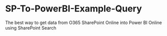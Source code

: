 # SP-To-PowerBI-Example-Query
The best way to get data from O365 SharePoint Online into Power BI Online using SharePoint Search
